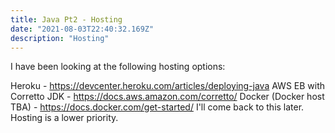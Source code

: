 ```yaml
---
title: Java Pt2 - Hosting
date: "2021-08-03T22:40:32.169Z"
description: "Hosting"
---
```

I have been looking at the following hosting options:

Heroku - https://devcenter.heroku.com/articles/deploying-java
AWS EB with Corretto JDK - https://docs.aws.amazon.com/corretto/
Docker (Docker host TBA) - https://docs.docker.com/get-started/
I'll come back to this later. Hosting is a lower priority.